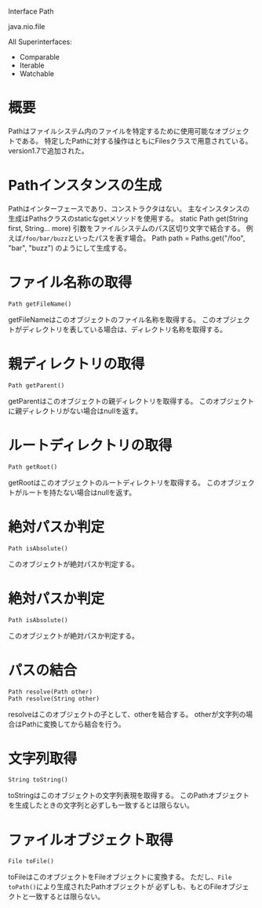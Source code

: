 Interface Path

java.nio.file

All Superinterfaces:
- Comparable<Path>
- Iterable<Path>
- Watchable

# 概要
Pathはファイルシステム内のファイルを特定するために使用可能なオブジェクトである。
特定したPathに対する操作はともにFilesクラスで用意されている。
version1.7で追加された。

# Pathインスタンスの生成
Pathはインターフェースであり、コンストラクタはない。
主なインスタンスの生成はPathsクラスのstaticなgetメソッドを使用する。
    static Path get(String first, String... more)
引数をファイルシステムのパス区切り文字で結合する。
例えば`/foo/bar/buzz`といったパスを表す場合。
    Path path = Paths.get("/foo", "bar", "buzz")
のようにして生成する。

# ファイル名称の取得
    Path getFileName()
getFileNameはこのオブジェクトのファイル名称を取得する。
このオブジェクトがディレクトリを表している場合は、ディレクトリ名称を取得する。

# 親ディレクトリの取得
    Path getParent()
getParentはこのオブジェクトの親ディレクトリを取得する。
このオブジェクトに親ディレクトリがない場合はnullを返す。

# ルートディレクトリの取得
    Path getRoot()
getRootはこのオブジェクトのルートディレクトリを取得する。
このオブジェクトがルートを持たない場合はnullを返す。

# 絶対パスか判定
    Path isAbsolute()
このオブジェクトが絶対パスか判定する。

# 絶対パスか判定
    Path isAbsolute()
このオブジェクトが絶対パスか判定する。

# パスの結合
    Path resolve(Path other)
    Path resolve(String other)
resolveはこのオブジェクトの子として、otherを結合する。
otherが文字列の場合はPathに変換してから結合を行う。

# 文字列取得
    String toString()
toStringはこのオブジェクトの文字列表現を取得する。
このPathオブジェクトを生成したときの文字列と必ずしも一致するとは限らない。

# ファイルオブジェクト取得
    File toFile()
toFileはこのオブジェクトをFileオブジェクトに変換する。
ただし、`File toPath()`により生成されたPathオブジェクトが
必ずしも、もとのFileオブジェクトと一致するとは限らない。

